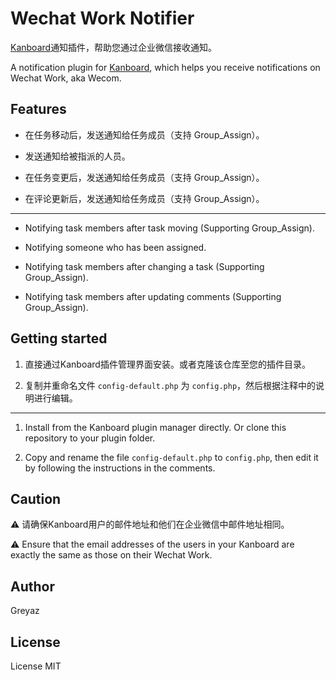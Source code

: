 # Wechat Work Notifier
[Kanboard](https://github.com/kanboard/kanboard)通知插件，帮助您通过企业微信接收通知。

A notification plugin for [Kanboard](https://github.com/kanboard/kanboard), which helps you receive notifications on Wechat Work, aka Wecom.

## Features
- 在任务移动后，发送通知给任务成员（支持 Group_Assign）。

- 发送通知给被指派的人员。

- 在任务变更后，发送通知给任务成员（支持 Group_Assign）。

- 在评论更新后，发送通知给任务成员（支持 Group_Assign）。

---
- Notifying task members after task moving (Supporting Group_Assign).

- Notifying someone who has been assigned.

- Notifying task members after changing a task (Supporting Group_Assign).

- Notifying task members after updating comments (Supporting Group_Assign).


## Getting started
1. 直接通过Kanboard插件管理界面安装。或者克隆该仓库至您的插件目录。

2. 复制并重命名文件 `config-default.php` 为 `config.php`，然后根据注释中的说明进行编辑。

---
1. Install from the Kanboard plugin manager directly. Or clone this repository to your plugin folder.

2. Copy and rename the file `config-default.php` to `config.php`, then edit it by following the instructions in the comments.

## Caution
⚠️
请确保Kanboard用户的邮件地址和他们在企业微信中邮件地址相同。

⚠️
Ensure that the email addresses of the users in your Kanboard are exactly the same as those on their Wechat Work. 

## Author
Greyaz

## License
License MIT
